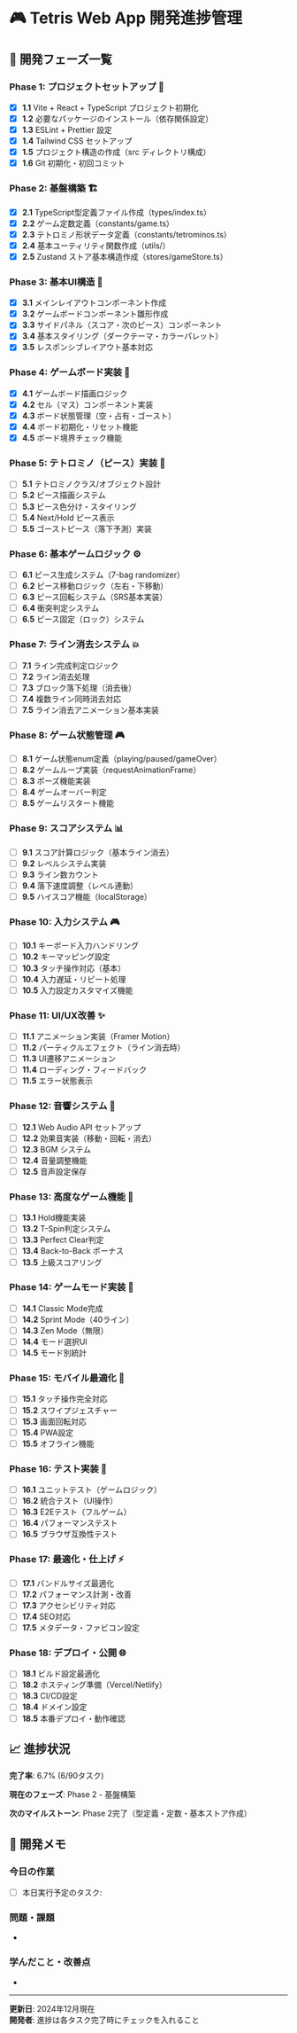 # 🎮 Tetris Web App 開発進捗管理

## 📅 開発フェーズ一覧

### Phase 1: プロジェクトセットアップ 🚀

- [x] **1.1** Vite + React + TypeScript プロジェクト初期化
- [x] **1.2** 必要なパッケージのインストール（依存関係設定）
- [x] **1.3** ESLint + Prettier 設定
- [x] **1.4** Tailwind CSS セットアップ
- [x] **1.5** プロジェクト構造の作成（src ディレクトリ構成）
- [x] **1.6** Git 初期化・初回コミット

### Phase 2: 基盤構築 🏗️

- [x] **2.1** TypeScript型定義ファイル作成（types/index.ts）
- [x] **2.2** ゲーム定数定義（constants/game.ts）
- [x] **2.3** テトロミノ形状データ定義（constants/tetrominos.ts）
- [x] **2.4** 基本ユーティリティ関数作成（utils/）
- [x] **2.5** Zustand ストア基本構造作成（stores/gameStore.ts）

### Phase 3: 基本UI構造 🎨

- [x] **3.1** メインレイアウトコンポーネント作成
- [x] **3.2** ゲームボードコンポーネント雛形作成
- [x] **3.3** サイドパネル（スコア・次のピース）コンポーネント
- [x] **3.4** 基本スタイリング（ダークテーマ・カラーパレット）
- [x] **3.5** レスポンシブレイアウト基本対応

### Phase 4: ゲームボード実装 🎯

- [x] **4.1** ゲームボード描画ロジック
- [x] **4.2** セル（マス）コンポーネント実装
- [x] **4.3** ボード状態管理（空・占有・ゴースト）
- [x] **4.4** ボード初期化・リセット機能
- [x] **4.5** ボード境界チェック機能

### Phase 5: テトロミノ（ピース）実装 🧩

- [ ] **5.1** テトロミノクラス/オブジェクト設計
- [ ] **5.2** ピース描画システム
- [ ] **5.3** ピース色分け・スタイリング
- [ ] **5.4** Next/Hold ピース表示
- [ ] **5.5** ゴーストピース（落下予測）実装

### Phase 6: 基本ゲームロジック ⚙️

- [ ] **6.1** ピース生成システム（7-bag randomizer）
- [ ] **6.2** ピース移動ロジック（左右・下移動）
- [ ] **6.3** ピース回転システム（SRS基本実装）
- [ ] **6.4** 衝突判定システム
- [ ] **6.5** ピース固定（ロック）システム

### Phase 7: ライン消去システム 💥

- [ ] **7.1** ライン完成判定ロジック
- [ ] **7.2** ライン消去処理
- [ ] **7.3** ブロック落下処理（消去後）
- [ ] **7.4** 複数ライン同時消去対応
- [ ] **7.5** ライン消去アニメーション基本実装

### Phase 8: ゲーム状態管理 🎮

- [ ] **8.1** ゲーム状態enum定義（playing/paused/gameOver）
- [ ] **8.2** ゲームループ実装（requestAnimationFrame）
- [ ] **8.3** ポーズ機能実装
- [ ] **8.4** ゲームオーバー判定
- [ ] **8.5** ゲームリスタート機能

### Phase 9: スコアシステム 📊

- [ ] **9.1** スコア計算ロジック（基本ライン消去）
- [ ] **9.2** レベルシステム実装
- [ ] **9.3** ライン数カウント
- [ ] **9.4** 落下速度調整（レベル連動）
- [ ] **9.5** ハイスコア機能（localStorage）

### Phase 10: 入力システム 🎮

- [ ] **10.1** キーボード入力ハンドリング
- [ ] **10.2** キーマッピング設定
- [ ] **10.3** タッチ操作対応（基本）
- [ ] **10.4** 入力遅延・リピート処理
- [ ] **10.5** 入力設定カスタマイズ機能

### Phase 11: UI/UX改善 ✨

- [ ] **11.1** アニメーション実装（Framer Motion）
- [ ] **11.2** パーティクルエフェクト（ライン消去時）
- [ ] **11.3** UI遷移アニメーション
- [ ] **11.4** ローディング・フィードバック
- [ ] **11.5** エラー状態表示

### Phase 12: 音響システム 🎵

- [ ] **12.1** Web Audio API セットアップ
- [ ] **12.2** 効果音実装（移動・回転・消去）
- [ ] **12.3** BGM システム
- [ ] **12.4** 音量調整機能
- [ ] **12.5** 音声設定保存

### Phase 13: 高度なゲーム機能 🚀

- [ ] **13.1** Hold機能実装
- [ ] **13.2** T-Spin判定システム
- [ ] **13.3** Perfect Clear判定
- [ ] **13.4** Back-to-Back ボーナス
- [ ] **13.5** 上級スコアリング

### Phase 14: ゲームモード実装 🎯

- [ ] **14.1** Classic Mode完成
- [ ] **14.2** Sprint Mode（40ライン）
- [ ] **14.3** Zen Mode（無限）
- [ ] **14.4** モード選択UI
- [ ] **14.5** モード別統計

### Phase 15: モバイル最適化 📱

- [ ] **15.1** タッチ操作完全対応
- [ ] **15.2** スワイプジェスチャー
- [ ] **15.3** 画面回転対応
- [ ] **15.4** PWA設定
- [ ] **15.5** オフライン機能

### Phase 16: テスト実装 🧪

- [ ] **16.1** ユニットテスト（ゲームロジック）
- [ ] **16.2** 統合テスト（UI操作）
- [ ] **16.3** E2Eテスト（フルゲーム）
- [ ] **16.4** パフォーマンステスト
- [ ] **16.5** ブラウザ互換性テスト

### Phase 17: 最適化・仕上げ ⚡

- [ ] **17.1** バンドルサイズ最適化
- [ ] **17.2** パフォーマンス計測・改善
- [ ] **17.3** アクセシビリティ対応
- [ ] **17.4** SEO対応
- [ ] **17.5** メタデータ・ファビコン設定

### Phase 18: デプロイ・公開 🌐

- [ ] **18.1** ビルド設定最適化
- [ ] **18.2** ホスティング準備（Vercel/Netlify）
- [ ] **18.3** CI/CD設定
- [ ] **18.4** ドメイン設定
- [ ] **18.5** 本番デプロイ・動作確認

## 📈 進捗状況

**完了率**: 6.7% (6/90タスク)

**現在のフェーズ**: Phase 2 - 基盤構築

**次のマイルストーン**: Phase 2完了（型定義・定数・基本ストア作成）

## 📝 開発メモ

### 今日の作業

- [ ] 本日実行予定のタスク:

### 問題・課題

-

### 学んだこと・改善点

-

---

**更新日**: 2024年12月現在  
**開発者**: 進捗は各タスク完了時にチェックを入れること
